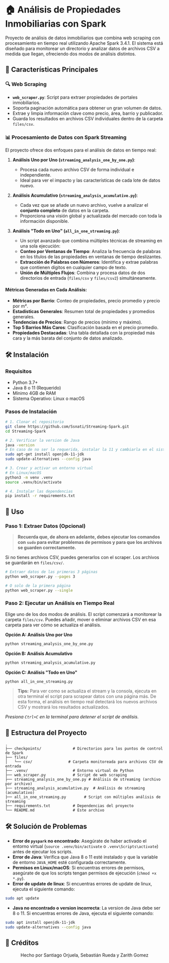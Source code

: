 # 🏠 Análisis de Propiedades Inmobiliarias con Spark

Proyecto de análisis de datos inmobiliarios que combina web scraping con procesamiento en tiempo real utilizando Apache Spark 3.4.1. El sistema está diseñado para monitorear un directorio y analizar datos de archivos CSV a medida que llegan, ofreciendo dos modos de análisis distintos.

## 🚀 Características Principales

### 🔍 Web Scraping
- **`web_scraper.py`**: Script para extraer propiedades de portales inmobiliarios.
- Soporta paginación automática para obtener un gran volumen de datos.
- Extrae y limpia información clave como precio, área, barrio y publicador.
- Guarda los resultados en archivos CSV individuales dentro de la carpeta `files/csv`.

### 📊 Procesamiento de Datos con Spark Streaming
El proyecto ofrece dos enfoques para el análisis de datos en tiempo real:

1.  **Análisis Uno por Uno (`streaming_analysis_one_by_one.py`)**:
    - Procesa cada nuevo archivo CSV de forma individual e independiente.
    - Ideal para ver el impacto y las características de cada lote de datos nuevo.

2.  **Análisis Acumulativo (`streaming_analysis_acumulative.py`)**:
    - Cada vez que se añade un nuevo archivo, vuelve a analizar el **conjunto completo** de datos en la carpeta.
    - Proporciona una visión global y actualizada del mercado con toda la información disponible.

3.  **Análisis "Todo en Uno" (`all_in_one_streaming.py`)**:
    - Un script avanzado que combina múltiples técnicas de streaming en una sola ejecución:
    - **Conteo por Ventanas de Tiempo**: Analiza la frecuencia de palabras en los títulos de las propiedades en ventanas de tiempo deslizantes.
    - **Extracción de Palabras con Números**: Identifica y extrae palabras que contienen dígitos en cualquier campo de texto.
    - **Unión de Múltiples Flujos**: Combina y procesa datos de dos directorios de entrada (`files/csv` y `files/csv2`) simultáneamente.

#### Métricas Generadas en Cada Análisis:
- **Métricas por Barrio**: Conteo de propiedades, precio promedio y precio por m².
- **Estadísticas Generales**: Resumen total de propiedades y promedios generales.
- **Tendencias de Precios**: Rango de precios (mínimo y máximo).
- **Top 5 Barrios Más Caros**: Clasificación basada en el precio promedio.
- **Propiedades Destacadas**: Una tabla detallada con la propiedad más cara y la más barata del conjunto de datos analizado.

## 🛠️ Instalación

### Requisitos
- Python 3.7+
- Java 8 o 11 (Requerido)
- Mínimo 4GB de RAM
- Sistema Operativo: Linux o macOS

### Pasos de Instalación
```bash
# 1. Clonar el repositorio
git clone https://github.com/Ssnati/Streaming-Spark.git
cd Streaming-Spark

# 2. Verificar la version de Java
java -version
# En caso de no ser la requerida, instalar la 11 y cambiarla en el sistema operativo
sudo apt-get install openjdk-11-jdk
sudo update-alternatives --config java

# 3. Crear y activar un entorno virtual
# En Linux/macOS
python3 -m venv .venv
source .venv/bin/activate

# 4. Instalar las dependencias
pip install -r requirements.txt
```

## 🚀 Uso

### Paso 1: Extraer Datos (Opcional)
> **Recuerda que, de ahora en adelante, debes ejecutar los comandos con `sudo` para evitar problemas de permisos y para que los archivos se guarden correctamente.**

Si no tienes archivos CSV, puedes generarlos con el scraper. Los archivos se guardarán en `files/csv/`.

```bash
# Extraer datos de las primeras 3 páginas
python web_scraper.py --pages 3

# O solo de la primera página
python web_scraper.py --single
```

### Paso 2: Ejecutar un Análisis en Tiempo Real
Elige uno de los dos modos de análisis. El script comenzará a monitorear la carpeta `files/csv`. Puedes añadir, mover o eliminar archivos CSV en esa carpeta para ver cómo se actualiza el análisis.

**Opción A: Análisis Uno por Uno**
```bash
python streaming_analysis_one_by_one.py
```

**Opción B: Análisis Acumulativo**
```bash
python streaming_analysis_acumulative.py
```

**Opción C: Análisis "Todo en Uno"**
```bash
python all_in_one_streaming.py
```

> **Tips:** Para ver como se actualiza el stream y la consola, ejecuta en otra terminal el script para scrapear datos con una página más. De esta forma, el análisis en tiempo real detectará los nuevos archivos CSV y mostrará los resultados actualizados.

*Presiona `Ctrl+C` en la terminal para detener el script de análisis.*

## 📁 Estructura del Proyecto
```
.
├── checkpoints/              # Directorios para los puntos de control de Spark
├── files/
│   └── csv/                # Carpeta monitoreada para archivos CSV de entrada
├── .venv/                    # Entorno virtual de Python
├── web_scraper.py            # Script de web scraping
├── streaming_analysis_one_by_one.py # Análisis de streaming (archivo por archivo)
├── streaming_analysis_acumulative.py  # Análisis de streaming (acumulativo)
├── all_in_one_streaming.py        # Script con múltiples análisis de streaming
├── requirements.txt          # Dependencias del proyecto
└── README.md                 # Este archivo
```

## 🛠️ Solución de Problemas

- **Error de `pyspark` no encontrado**: Asegúrate de haber activado el entorno virtual (`source .venv/bin/activate` o `.venv\Scripts\activate`) antes de ejecutar los scripts.
- **Error de Java**: Verifica que Java 8 o 11 esté instalado y que la variable de entorno `JAVA_HOME` esté configurada correctamente.
- **Permisos en Linux/macOS**: Si encuentras errores de permisos, asegúrate de que los scripts tengan permisos de ejecución (`chmod +x *.py`).
- **Error de update de linux**: Si encuentras errores de update de linux, ejecuta el siguiente comando:
```bash
sudo apt update
```
- **Java no encontrado o version incorrecta**: La version de Java debe ser 8 o 11. Si encuentras errores de Java, ejecuta el siguiente comando:
```bash
sudo apt install openjdk-11-jdk
sudo update-alternatives --config java
```

## 👥 Créditos
<center>
Hecho por Santiago Orjuela, Sebastián Rueda y Zarith Gomez
</center>